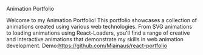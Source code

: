 Animation Portfolio 

Welcome to my Animation Portfolio! This portfolio showcases a collection of animations created using various web technologies. From SVG animations to loading animations using React-Loaders, you'll find a range of creative and interactive animations that demonstrate my skills in web animation development.
Demo:https://github.com/Miainaus/react-portfolio
